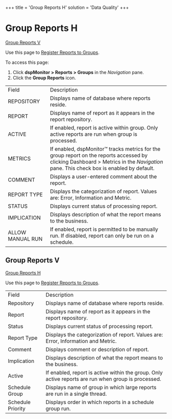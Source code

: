 +++
title = 'Group Reports H'
solution = 'Data Quality'
+++

# Group Reports H

[Group Reports V](#Group_Reports_V)

<div class="use">

Use this page to [Register Reports to
Groups](../Use_Cases/Register_Reports_to_Groups).

</div>

To access this page:

1.  Click <span style="font-weight: bold;">dspMonitor \> Reports \>
    Groups</span> in the
    <span style="font-style: italic;">Navigation</span> pane.
2.  Click the <span style="font-weight: bold;">Group Reports</span>
    icon.

|                  |                                                                                                                                                                                                                             |
| ---------------- | --------------------------------------------------------------------------------------------------------------------------------------------------------------------------------------------------------------------------- |
| Field            | Description                                                                                                                                                                                                                 |
| REPOSITORY       | Displays name of database where reports reside.                                                                                                                                                                             |
| REPORT           | Displays name of report as it appears in the report repository.                                                                                                                                                             |
| ACTIVE           | If enabled, report is active within group. Only active reports are run when group is processed.                                                                                                                             |
| METRICS          | If enabled, dspMonitor™ tracks metrics for the group report on the reports accessed by clicking Dashboard \> Metrics in the <span style="font-style: italic;">Navigation</span> pane. This check box is enabled by default. |
| COMMENT          | Displays a user-entered comment about the report.                                                                                                                                                                           |
| REPORT TYPE      | Displays the categorization of report. Values are: Error, Information and Metric.                                                                                                                                           |
| STATUS           | Displays current status of processing report.                                                                                                                                                                               |
| IMPLICATION      | Displays description of what the report means to the business.                                                                                                                                                              |
| ALLOW MANUAL RUN | If enabled, report is permitted to be manually run. If disabled, report can only be run on a schedule.                                                                                                                      |

## <span id="Group_Reports_V"></span>Group Reports V

[Group Reports H](Group_Reports_H)

<div class="use">

Use this page to [Register Reports to
Groups](../Use_Cases/Register_Reports_to_Groups).

</div>

|                   |                                                                                                     |
| ----------------- | --------------------------------------------------------------------------------------------------- |
| Field             | Description                                                                                         |
| Repository        | Displays name of database where reports reside.                                                     |
| Report            | Displays name of report as it appears in the report repository.                                     |
| Status            | Displays current status of processing report.                                                       |
| Report Type       | Displays the categorization of report. Values are: Error, Information and Metric.                   |
| Comment           | Displays comment or description of report.                                                          |
| Implication       | Displays description of what the report means to the business.                                      |
| Active            | If enabled, report is active within the group. Only active reports are run when group is processed. |
| Schedule Group    | Displays name of group in which large reports are run in a single thread.                           |
| Schedule Priority | Displays order in which reports in a schedule group run.                                            |
